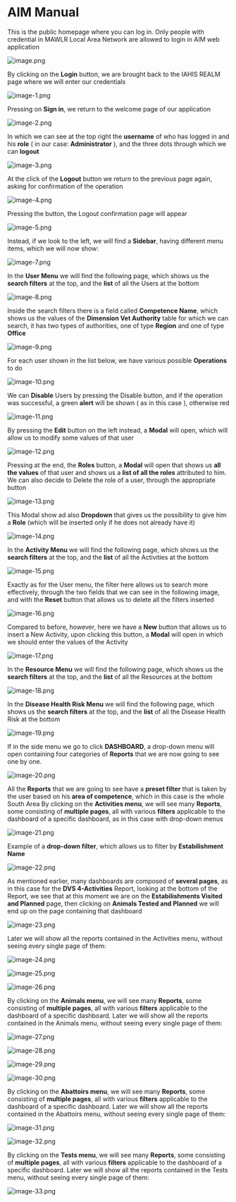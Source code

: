 # AIM Manual
This is the public homepage where you can log in. Only people with credential in MAWLR Local Area Network are allowed to login in AIM web application

![image.png](./image.png)

By clicking on the **Login** button, we are brought back to the IAHIS REALM page where we will enter our credentials

![image-1.png](./image-1.png)

Pressing on **Sign in**, we return to the welcome page of our application

![image-2.png](./image-2.png)

In which we can see at the top right the **username** of who has logged in and his **role** ( in our case: **Administrator** ), and the three dots through which we can **logout**

![image-3.png](./image-3.png)

At the click of the **Logout** button we return to the previous page again, asking for confirmation of the operation 

![image-4.png](./image-4.png)

Pressing the button, the Logout confirmation page will appear

![image-5.png](./image-5.png)

Instead, if we look to the left, we will find a **Sidebar**, having different menu items, which we will now show:

![image-7.png](./image-7.png)

In the **User Menu** we will find the following page, which shows us the **search filters** at the top, and the **list** of all the Users at the bottom

![image-8.png](./image-8.png)

Inside the search filters there is a field called **Competence Name**, which shows us the values of the **Dimension Vet Authority** table for which we can search, it has two types of authorities, one of type **Region** and one of type **Office**

![image-9.png](./image-9.png)

For each user shown in the list below, we have various possible **Operations** to do

![image-10.png](./image-10.png)

We can **Disable** Users by pressing the Disable button, and if the operation was successful, a green **alert** will be shown ( as in this case ), otherwise red

![image-11.png](./image-11.png)

By pressing the **Edit** button on the left instead, a **Modal** will open, which will allow us to modify some values of that user

![image-12.png](./image-12.png)

Pressing at the end, the **Roles** button, a **Modal** will open that shows us **all the values** of that user and shows us a **list of all the roles** attributed to him. We can also decide to Delete the role of a user, through the appropriate button

![image-13.png](./image-13.png)

This Modal show ad also **Dropdown** that gives us the possibility to give him a **Role** (which will be inserted only if he does not already have it)

![image-14.png](./image-14.png)

In the **Activity Menu** we will find the following page, which shows us the **search filters** at the top, and the **list** of all the Activities at the bottom

![image-15.png](./image-15.png)

Exactly as for the User menu, the filter here allows us to search more effectively, through the two fields that we can see in the following image, and with the **Reset** button that allows us to delete all the filters inserted

![image-16.png](./image-16.png)

Compared to before, however, here we have a **New** button that allows us to insert a New Activity, upon clicking this button, a **Modal** will open in which we should enter the values of the Activity

![image-17.png](./image-17.png)

In the **Resource Menu** we will find the following page, which shows us the **search filters** at the top, and the **list** of all the Resources at the bottom

![image-18.png](./image-18.png)

In the **Disease Health Risk Menu** we will find the following page, which shows us the **search filters** at the top, and the **list** of all the Disease Health Risk at the bottom

![image-19.png](./image-19.png)

If in the side menu we go to click **DASHBOARD**, a drop-down menu will open containing four categories of **Reports** that we are now going to see one by one.

![image-20.png](./image-20.png)

All the **Reports** that we are going to see have a **preset filter** that is taken by the user based on his **area of competence**, which in this case is the whole South Area
By clicking on the **Activities menu**, we will see many **Reports**, some consisting of **multiple pages**, all with various **filters** applicable to the dashboard of a specific dashboard, as in this case with drop-down menus

![image-21.png](./image-21.png)

Example of a **drop-down filter**, which allows us to filter by **Estabilishment Name**

![image-22.png](./image-22.png)

As mentioned earlier, many dashboards are composed of **several pages**, as in this case for the **DVS 4-Activities** Report, looking at the bottom of the Report, we see that at this moment we are on the **Estabilishments Visited and Planned** page, then clicking on **Animals Tested and Planned** we will end up on the page containing that dashboard

![image-23.png](./image-23.png)

Later we will show all the reports contained in the Activities menu, without seeing every single page of them:

![image-24.png](./image-24.png)

![image-25.png](./image-25.png)

![image-26.png](./image-26.png)

By clicking on the **Animals menu**, we will see many **Reports**, some consisting of **multiple pages**, all with various **filters** applicable to the dashboard of a specific dashboard.
Later we will show all the reports contained in the Animals menu, without seeing every single page of them:

![image-27.png](./image-27.png)

![image-28.png](./image-28.png)

![image-29.png](./image-29.png)

![image-30.png](./image-30.png)

By clicking on the **Abattoirs menu**, we will see many **Reports**, some consisting of **multiple pages**, all with various **filters** applicable to the dashboard of a specific dashboard.
Later we will show all the reports contained in the Abattoirs menu, without seeing every single page of them:

![image-31.png](./image-31.png)

![image-32.png](./image-32.png)

By clicking on the **Tests menu**, we will see many **Reports**, some consisting of **multiple pages**, all with various **filters** applicable to the dashboard of a specific dashboard.
Later we will show all the reports contained in the Tests menu, without seeing every single page of them:

![image-33.png](./image-33.png)
